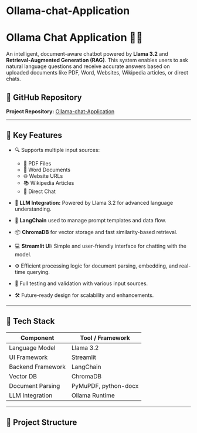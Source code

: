 # Ollama-chat-Application

# Ollama Chat Application 🤖📄

An intelligent, document-aware chatbot powered by **Llama 3.2** and **Retrieval-Augmented Generation (RAG)**. This system enables users to ask natural language questions and receive accurate answers based on uploaded documents like PDF, Word, Websites, Wikipedia articles, or direct chats.

## 🔗 GitHub Repository
**Project Repository:** [Ollama-chat-Application](https://github.com/mistryvatsal22/Ollama-chat-Application)

---

## 🚀 Key Features

- 🔍 Supports multiple input sources:
  - 📄 PDF Files
  - 📝 Word Documents
  - 🌐 Website URLs
  - 📚 Wikipedia Articles
  - 💬 Direct Chat

- 🧠 **LLM Integration:** Powered by Llama 3.2 for advanced language understanding.
- 🔗 **LangChain** used to manage prompt templates and data flow.
- 📦 **ChromaDB** for vector storage and fast similarity-based retrieval.
- 💻 **Streamlit UI:** Simple and user-friendly interface for chatting with the model.
- ⚙️ Efficient processing logic for document parsing, embedding, and real-time querying.
- 🧪 Full testing and validation with various input sources.
- 🛠️ Future-ready design for scalability and enhancements.

---

## 🧩 Tech Stack

| Component        | Tool / Framework |
|------------------|------------------|
| Language Model   | Llama 3.2        |
| UI Framework     | Streamlit        |
| Backend Framework| LangChain        |
| Vector DB        | ChromaDB         |
| Document Parsing | PyMuPDF, python-docx |
| LLM Integration  | Ollama Runtime   |

---

## 📂 Project Structure

